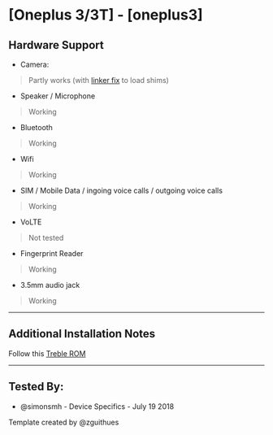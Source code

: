 # [Oneplus 3/3T] - [oneplus3]

## Hardware Support

* Camera:
> Partly works (with [linker fix](https://github.com/OP3Treble/linkerfix) to load shims)

* Speaker / Microphone
> Working

* Bluetooth
> Working

* Wifi
> Working

* SIM / Mobile Data / ingoing voice calls / outgoing voice calls
> Working 

* VoLTE
> Not tested

* Fingerprint Reader
> Working

* 3.5mm audio jack
> Working

***
## Additional Installation Notes
Follow this [Treble ROM](https://forum.xda-developers.com/oneplus-3/oneplus-3--3t-cross-device-development/treble-lineageos-15-1-treble-oneplus-3-t3830455)
***


## Tested By:
* @simonsmh - Device Specifics - July 19 2018

Template created by @zguithues